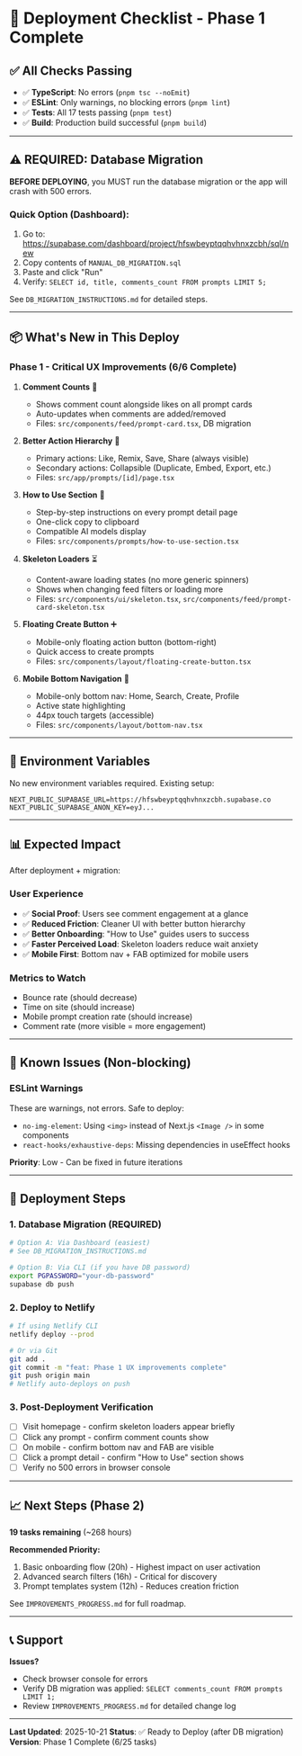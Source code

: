 # 🚀 Deployment Checklist - Phase 1 Complete

## ✅ All Checks Passing

- ✅ **TypeScript**: No errors (`pnpm tsc --noEmit`)
- ✅ **ESLint**: Only warnings, no blocking errors (`pnpm lint`)
- ✅ **Tests**: All 17 tests passing (`pnpm test`)
- ✅ **Build**: Production build successful (`pnpm build`)

---

## ⚠️ REQUIRED: Database Migration

**BEFORE DEPLOYING**, you MUST run the database migration or the app will crash with 500 errors.

### Quick Option (Dashboard):
1. Go to: https://supabase.com/dashboard/project/hfswbeyptqqhvhnxzcbh/sql/new
2. Copy contents of `MANUAL_DB_MIGRATION.sql`
3. Paste and click "Run"
4. Verify: `SELECT id, title, comments_count FROM prompts LIMIT 5;`

See `DB_MIGRATION_INSTRUCTIONS.md` for detailed steps.

---

## 📦 What's New in This Deploy

### Phase 1 - Critical UX Improvements (6/6 Complete)

1. **Comment Counts** 💬
   - Shows comment count alongside likes on all prompt cards
   - Auto-updates when comments are added/removed
   - Files: `src/components/feed/prompt-card.tsx`, DB migration

2. **Better Action Hierarchy** 🎯
   - Primary actions: Like, Remix, Save, Share (always visible)
   - Secondary actions: Collapsible (Duplicate, Embed, Export, etc.)
   - Files: `src/app/prompts/[id]/page.tsx`

3. **How to Use Section** 📖
   - Step-by-step instructions on every prompt detail page
   - One-click copy to clipboard
   - Compatible AI models display
   - Files: `src/components/prompts/how-to-use-section.tsx`

4. **Skeleton Loaders** ⏳
   - Content-aware loading states (no more generic spinners)
   - Shows when changing feed filters or loading more
   - Files: `src/components/ui/skeleton.tsx`, `src/components/feed/prompt-card-skeleton.tsx`

5. **Floating Create Button** ➕
   - Mobile-only floating action button (bottom-right)
   - Quick access to create prompts
   - Files: `src/components/layout/floating-create-button.tsx`

6. **Mobile Bottom Navigation** 📱
   - Mobile-only bottom nav: Home, Search, Create, Profile
   - Active state highlighting
   - 44px touch targets (accessible)
   - Files: `src/components/layout/bottom-nav.tsx`

---

## 🔧 Environment Variables

No new environment variables required. Existing setup:
```
NEXT_PUBLIC_SUPABASE_URL=https://hfswbeyptqqhvhnxzcbh.supabase.co
NEXT_PUBLIC_SUPABASE_ANON_KEY=eyJ...
```

---

## 📊 Expected Impact

After deployment + migration:

### User Experience
- ✅ **Social Proof**: Users see comment engagement at a glance
- ✅ **Reduced Friction**: Cleaner UI with better button hierarchy
- ✅ **Better Onboarding**: "How to Use" guides users to success
- ✅ **Faster Perceived Load**: Skeleton loaders reduce wait anxiety
- ✅ **Mobile First**: Bottom nav + FAB optimized for mobile users

### Metrics to Watch
- Bounce rate (should decrease)
- Time on site (should increase)
- Mobile prompt creation rate (should increase)
- Comment rate (more visible = more engagement)

---

## 🐛 Known Issues (Non-blocking)

### ESLint Warnings
These are warnings, not errors. Safe to deploy:
- `no-img-element`: Using `<img>` instead of Next.js `<Image />` in some components
- `react-hooks/exhaustive-deps`: Missing dependencies in useEffect hooks

**Priority**: Low - Can be fixed in future iterations

---

## 🚦 Deployment Steps

### 1. Database Migration (REQUIRED)
```bash
# Option A: Via Dashboard (easiest)
# See DB_MIGRATION_INSTRUCTIONS.md

# Option B: Via CLI (if you have DB password)
export PGPASSWORD="your-db-password"
supabase db push
```

### 2. Deploy to Netlify
```bash
# If using Netlify CLI
netlify deploy --prod

# Or via Git
git add .
git commit -m "feat: Phase 1 UX improvements complete"
git push origin main
# Netlify auto-deploys on push
```

### 3. Post-Deployment Verification
- [ ] Visit homepage - confirm skeleton loaders appear briefly
- [ ] Click any prompt - confirm comment counts show
- [ ] On mobile - confirm bottom nav and FAB are visible
- [ ] Click a prompt detail - confirm "How to Use" section shows
- [ ] Verify no 500 errors in browser console

---

## 📈 Next Steps (Phase 2)

**19 tasks remaining** (~268 hours)

**Recommended Priority:**
1. Basic onboarding flow (20h) - Highest impact on user activation
2. Advanced search filters (16h) - Critical for discovery
3. Prompt templates system (12h) - Reduces creation friction

See `IMPROVEMENTS_PROGRESS.md` for full roadmap.

---

## 📞 Support

**Issues?**
- Check browser console for errors
- Verify DB migration was applied: `SELECT comments_count FROM prompts LIMIT 1;`
- Review `IMPROVEMENTS_PROGRESS.md` for detailed change log

---

**Last Updated**: 2025-10-21
**Status**: ✅ Ready to Deploy (after DB migration)
**Version**: Phase 1 Complete (6/25 tasks)
